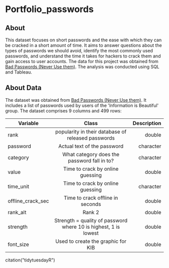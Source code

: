 # Portfolio_passwords

## About
This dataset focuses on short passwords and the ease with which they can be cracked in a short amount of time. It aims to answer questions about the types of passwords we should avoid, identify the most commonly used passwords, and understand the time it takes for hackers to crack them and gain access to user accounts. The data for this project was obtained from [Bad Passwords (Never Use them)](https://www.kaggle.com/datasets/sujaykapadnis/bad-passwords-never-use-them). The analysis was conducted using SQL and Tableau.

## About Data
The dataset was obtained from [Bad Passwords (Never Use them)](https://www.kaggle.com/datasets/sujaykapadnis/bad-passwords-never-use-them). It includes a list of passwords used by users of the 'Information is Beautiful' group. The dataset comprises 9 columns and 499 rows:

| Variable       | Class          | Description  |
| ------------- |:-------------:| -----:|
| rank      | popularity in their database of released passwords | double |
| password      | Actual text of the password      |   character |
| category | What category does the password fall in to?      |    character |
| value      | Time to crack by online guessing    |   double |
| time_unit      | Time to crack by online guessing | character |
| offline_crack_sec | Time to crack offline in seconds      |    double |
| rank_alt     | Rank 2 | double |
| strength     | Strength = quality of password where 10 is highest, 1 is lowest      |   double |
| font_size | Used to create the graphic for KIB      |    double |
citation("tidytuesdayR")

